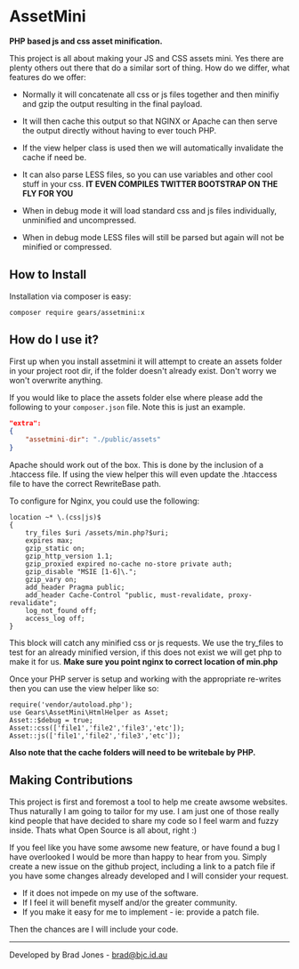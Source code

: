 AssetMini
================================================================================
**PHP based js and css asset minification.**

This project is all about making your JS and CSS assets mini.
Yes there are plenty others out there that do a similar sort of thing.
How do we differ, what features do we offer:

  - Normally it will concatenate all css or js files together
    and then minifiy and gzip the output resulting in the
    final payload.
    
  - It will then cache this output so that NGINX or Apache can then serve
    the output directly without having to ever touch PHP.
    
  - If the view helper class is used then we will automatically
    invalidate the cache if need be.

  - It can also parse LESS files, so you can use
    variables and other cool stuff in your css.
    **IT EVEN COMPILES TWITTER BOOTSTRAP ON THE FLY FOR YOU**
    
  - When in debug mode it will load standard css and js files
    individually, unminified and uncompressed.
    
  - When in debug mode LESS files will still be parsed
    but again will not be minified or compressed.

How to Install
--------------------------------------------------------------------------------
Installation via composer is easy:

	composer require gears/assetmini:x

How do I use it?
--------------------------------------------------------------------------------
First up when you install assetmini it will attempt to create an assets folder
in your project root dir, if the folder doesn't already exist. Don't worry
we won't overwrite anything.

If you would like to place the assets folder else where please add the
following to your ```composer.json``` file. Note this is just an example.

```json
"extra":
{
	"assetmini-dir": "./public/assets"
}
```

Apache should work out of the box. This is done by the inclusion of a .htaccess
file. If using the view helper this will even update the .htaccess file to have
the correct RewriteBase path.

To configure for Nginx, you could use the following:

```
location ~* \.(css|js)$
{
	try_files $uri /assets/min.php?$uri;
	expires max;
	gzip_static on;
	gzip_http_version 1.1;
	gzip_proxied expired no-cache no-store private auth;
	gzip_disable "MSIE [1-6]\.";
	gzip_vary on;
	add_header Pragma public;
	add_header Cache-Control "public, must-revalidate, proxy-revalidate";
	log_not_found off;
	access_log off;
}
```

This block will catch any minified css or js requests. We use the try_files to
test for an already minified version, if this does not exist we will get php to
make it for us. **Make sure you point nginx to correct location of min.php**

Once your PHP server is setup and working with the
appropriate re-writes then you can use the view helper like so:

```
require('vendor/autoload.php');
use Gears\AssetMini\HtmlHelper as Asset;
Asset::$debug = true;
Asset::css(['file1','file2','file3','etc']);
Asset::js(['file1','file2','file3','etc']);
```

**Also note that the cache folders will need to be writebale by PHP.**

Making Contributions
--------------------------------------------------------------------------------
This project is first and foremost a tool to help me create awsome websites.
Thus naturally I am going to tailor for my use. I am just one of those really
kind people that have decided to share my code so I feel warm and fuzzy inside.
Thats what Open Source is all about, right :)

If you feel like you have some awsome new feature, or have found a bug I have
overlooked I would be more than happy to hear from you. Simply create a new
issue on the github project, including a link to a patch file if you have some
changes already developed and I will consider your request.

  - If it does not impede on my use of the software.
  - If I feel it will benefit myself and/or the greater community.
  - If you make it easy for me to implement - ie: provide a patch file.
  
Then the chances are I will include your code.

--------------------------------------------------------------------------------
Developed by Brad Jones - brad@bjc.id.au
